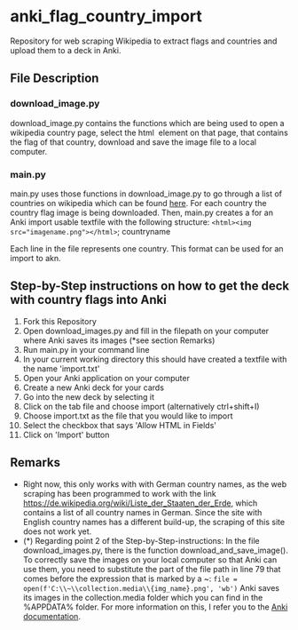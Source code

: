 # anki_flag_country_import
Repository for web scraping Wikipedia to extract flags and countries and upload them to a deck in Anki.

## File Description
### download_image.py
download_image.py contains the functions which are being used to open a wikipedia country page, select the html <img> element on that page, that contains the flag of that country, download and save the image file to a local computer.

### main.py
main.py uses those functions in download_image.py to go through a list of countries on wikipedia which can be found [here](https://de.wikipedia.org/wiki/Liste_der_Staaten_der_Erde). For each country the country flag image is being downloaded. Then, main.py creates a for an Anki import usable textfile with the following structure:
`<html><img src="imagename.png"></html>`; countryname
  
Each line in the file represents one country. This format can be used for an import to akn.

## Step-by-Step instructions on how to get the deck with country flags into Anki
1. Fork this Repository
1. Open download_images.py and fill in the filepath on your computer where Anki saves its images (*see section Remarks)
1. Run main.py in your command line
1. In your current working directory this should have created a textfile with the name 'import.txt'
1. Open your Anki application on your computer
1. Create a new Anki deck for your cards
1. Go into the new deck by selecting it
1. Click on the tab file and choose import (alternatively ctrl+shift+I)
1. Choose import.txt as the file that you would like to import
1. Select the checkbox that says 'Allow HTML in Fields'
1. Click on 'Import' button

## Remarks
- Right now, this only works with with German country names, as the web scraping has been programmed to work with the link https://de.wikipedia.org/wiki/Liste_der_Staaten_der_Erde, which contains a list of all country names in German. Since the site with English country names has a different build-up, the scraping of this site does not work yet.
- (*) Regarding point 2 of the Step-by-Step-instructions: In the file download_images.py, there is the function download_and_save_image(). To correctly save the images on your local computer so that Anki can use them, you need to substitute the part of the file path in line 79 that comes before the expression that is marked by a ~: 
`file = open(f'C:\\~\\collection.media\\{img_name}.png', 'wb')`
Anki saves its images in the collection.media folder which you can find in the %APPDATA% folder. For more information on this, I refer you to the [Anki documentation](https://docs.ankiweb.net/#/files).
